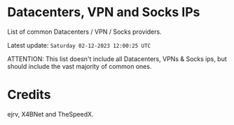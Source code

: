 # Datacenters, VPN and Socks IPs
 
List of common Datacenters / VPN / Socks providers. 

Latest update: `Saturday 02-12-2023 12:00:25 UTC` 

ATTENTION: This list doesn't include all Datacenters, VPNs & Socks ips, 
but should include the vast majority of common ones.

# Credits
ejrv, X4BNet and TheSpeedX.
